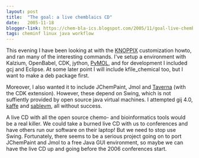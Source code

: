 ```yaml
---
layout: post
title:  "The goal: a live chemblaics CD"
date:   2005-11-18
blogger-link: https://chem-bla-ics.blogspot.com/2005/11/goal-live-chemblaics-cd.html
tags: cheminf linux java workflow
---
```


This evening I have been looking at with the [KNOPPIX](http://www.knoppix.net/) customization howto, and ran many of the interesting commands.
I've setup a environment with Kalzium, OpenBabel, CDK, jython, [PyMOL](http://pymol.sourceforge.net/), and for development I included gcj and
Eclipse. At some later point I will include kfile_chemical too, but I want to make a deb package first.

Moreover, I also wanted it to include JChemPaint, Jmol and [Taverna](http://taverna.sourceforge.net/) (with the CDK extension). However, these
depend on Swing, which is not suffiently provided by open source java virtual machines. I attempted gij 4.0, [kaffe](http://www.kaffe.org/)
and [sablevm](http://sablevm.org/), all without success.

A live CD with all the open source chemo- and bioinformatics tools would be a real killer. We could take a burned live CD with us to conferences
and have others run our software on their laptop! But we need to stop use Swing. Fortunately, there seems to be a serious project going on to
port JChemPaint and Jmol to a free Java GUI environment, so maybe we can have the live CD up and going before the 2006 conferences start.
